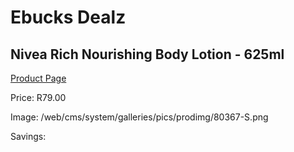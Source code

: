 
# Ebucks Dealz
## Nivea Rich Nourishing Body Lotion - 625ml
[Product Page](https://www.ebucks.com/web/shop/productSelected.do?prodId=1169911306&catId=908607666)

Price: R79.00

Image: /web/cms/system/galleries/pics/prodimg/80367-S.png

Savings: 


	
